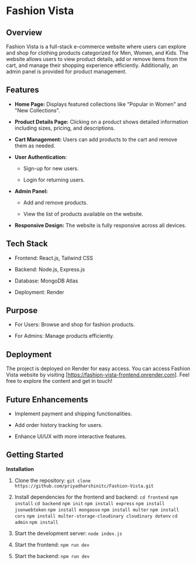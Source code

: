 # Fashion Vista

## Overview

Fashion Vista is a full-stack e-commerce website where users can explore and shop for clothing products categorized for Men, Women, and Kids. The website allows users to view product details, add or remove items from the cart, and manage their shopping experience efficiently. Additionally, an admin panel is provided for product management.

## Features

* **Home Page:** Displays featured collections like "Popular in Women" and "New Collections".

* **Product Details Page:** Clicking on a product shows detailed information including sizes, pricing, and descriptions.

* **Cart Management:** Users can add products to the cart and remove them as needed.

* **User Authentication:**

  * Sign-up for new users.

  * Login for returning users.

* **Admin Panel:**

  * Add and remove products.

  * View the list of products available on the website.

* **Responsive Design:** The website is fully responsive across all devices.

## Tech Stack

* Frontend: React.js, Tailwind CSS

* Backend: Node.js, Express.js

* Database: MongoDB Atlas

* Deployment: Render
  
## Purpose

* For Users: Browse and shop for fashion products.

* For Admins: Manage products efficiently.

## Deployment

The project is deployed on Render for easy access.
You can access Fashion Vista website by visiting [https://fashion-vista-frontend.onrender.com]. Feel free to explore the content and get in touch!

## Future Enhancements

* Implement payment and shipping functionalities.

* Add order history tracking for users.

* Enhance UI/UX with more interactive features.

## Getting Started

**Installation**

1. Clone the repository:
`git clone https://github.com/priyadharshinitc/Fashion-Vista.git`

2. Install dependencies for the frontend and backend:
`cd frontend`
`npm install`
`cd backend`
`npm init`
`npm install express`
`npm install jsonwebtoken`
`npm install mongoose`
`npm install multer`
`npm install cors`
`npm install multer-storage-cloudinary cloudinary dotenv`
`cd admin`
`npm install`

4. Start the development server:
`node index.js`

5. Start the frontend:
`npm run dev`

6. Start the backend:
`npm run dev`
